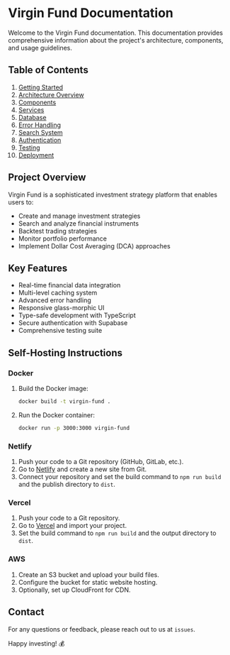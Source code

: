 # Virgin Fund Documentation

Welcome to the Virgin Fund documentation. This documentation provides comprehensive information about the project's architecture, components, and usage guidelines.

## Table of Contents

1. [Getting Started](./getting-started.md)
2. [Architecture Overview](./architecture.md)
3. [Components](./components/README.md)
4. [Services](./services/README.md)
5. [Database](./database/README.md)
6. [Error Handling](./error-handling.md)
7. [Search System](./search/README.md)
8. [Authentication](./auth/README.md)
9. [Testing](./testing.md)
10. [Deployment](./deployment.md)

## Project Overview

Virgin Fund is a sophisticated investment strategy platform that enables users to:
- Create and manage investment strategies
- Search and analyze financial instruments
- Backtest trading strategies
- Monitor portfolio performance
- Implement Dollar Cost Averaging (DCA) approaches

## Key Features

- Real-time financial data integration
- Multi-level caching system
- Advanced error handling
- Responsive glass-morphic UI
- Type-safe development with TypeScript
- Secure authentication with Supabase
- Comprehensive testing suite

## Self-Hosting Instructions

### Docker

1. Build the Docker image:
   ```bash
   docker build -t virgin-fund .
   ```

2. Run the Docker container:
   ```bash
   docker run -p 3000:3000 virgin-fund
   ```

### Netlify

1. Push your code to a Git repository (GitHub, GitLab, etc.).
2. Go to [Netlify](https://www.netlify.com/) and create a new site from Git.
3. Connect your repository and set the build command to `npm run build` and the publish directory to `dist`.

### Vercel

1. Push your code to a Git repository.
2. Go to [Vercel](https://vercel.com/) and import your project.
3. Set the build command to `npm run build` and the output directory to `dist`.

### AWS

1. Create an S3 bucket and upload your build files.
2. Configure the bucket for static website hosting.
3. Optionally, set up CloudFront for CDN.

## Contact

For any questions or feedback, please reach out to us at `issues`.

Happy investing! 💰

